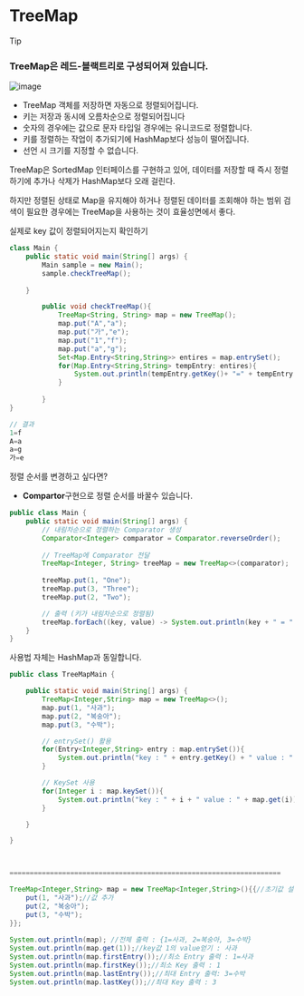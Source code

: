 # TreeMap

> [!TIP]
>
> ### TreeMap은 레드-블랙트리로 구성되어져 있습니다.
>
> ![image](https://github.com/user-attachments/assets/44dd556a-02b0-4788-84ed-c04720f77603)


- TreeMap 객체를 저장하면 자동으로 정렬되어집니다.
- 키는 저장과 동시에 오름차순으로 정렬되어집니다
- 숫자의 경우에는 값으로 문자 타입일 경우에는 유니코드로 정렬합니다.
- 키를 정렬하는 작업이 추가되기에 HashMap보다 성능이 떨어집니다.
- 선언 시 크기를 지정할 수 없습니다.



TreeMap은 SortedMap 인터페이스를 구현하고 있어, 데이터를 저장할 때 즉시 정렬하기에 추가나 삭제가 HashMap보다 오래 걸린다. 

하지만 정렬된 상태로 Map을 유지해야 하거나 정렬된 데이터를 조회해야 하는 범위 검색이 필요한 경우에는 TreeMap을 사용하는 것이 효율성면에서 좋다.



실제로 key 값이 정렬되어지는지 확인하기

```java
class Main {
    public static void main(String[] args) {
        Main sample = new Main();
        sample.checkTreeMap();
       
    }

        public void checkTreeMap(){
            TreeMap<String, String> map = new TreeMap();
            map.put("A","a");
            map.put("가","e");
            map.put("1","f");
            map.put("a","g");
            Set<Map.Entry<String,String>> entires = map.entrySet();
            for(Map.Entry<String,String> tempEntry: entires){
                System.out.println(tempEntry.getKey()+ "=" + tempEntry.getValue());
            }
            
        }
}

// 결과
1=f
A=a
a=g
가=e

```



정렬 순서를 변경하고 싶다면?

- **Compartor**구현으로 정렬 순서를 바꿀수 있습니다.

```java
public class Main {
    public static void main(String[] args) {
        // 내림차순으로 정렬하는 Comparator 생성
        Comparator<Integer> comparator = Comparator.reverseOrder();
        
        // TreeMap에 Comparator 전달
        TreeMap<Integer, String> treeMap = new TreeMap<>(comparator);
        
        treeMap.put(1, "One");
        treeMap.put(3, "Three");
        treeMap.put(2, "Two");

        // 출력 (키가 내림차순으로 정렬됨)
        treeMap.forEach((key, value) -> System.out.println(key + " = " + value));
    }
}
```



사용법 자체는 HashMap과 동일합니다.

```java
public class TreeMapMain {

    public static void main(String[] args) {
        TreeMap<Integer,String> map = new TreeMap<>();
        map.put(1, "사과");
        map.put(2, "복숭아");
        map.put(3, "수박");

        // entrySet() 활용
        for(Entry<Integer,String> entry : map.entrySet()){
            System.out.println("key : " + entry.getKey() + " value : " + entry.getValue());
        }

        // KeySet 사용
        for(Integer i : map.keySet()){
            System.out.println("key : " + i + " value : " + map.get(i));
        }

    }

}



===================================================================

TreeMap<Integer,String> map = new TreeMap<Integer,String>(){{//초기값 설정
    put(1, "사과");//값 추가
    put(2, "복숭아");
    put(3, "수박");
}};
		
System.out.println(map); //전체 출력 : {1=사과, 2=복숭아, 3=수박}
System.out.println(map.get(1));//key값 1의 value얻기 : 사과
System.out.println(map.firstEntry());//최소 Entry 출력 : 1=사과
System.out.println(map.firstKey());//최소 Key 출력 : 1
System.out.println(map.lastEntry());//최대 Entry 출력: 3=수박
System.out.println(map.lastKey());//최대 Key 출력 : 3

```































